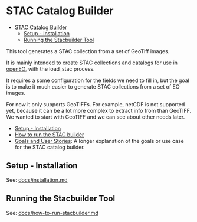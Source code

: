 # STAC Catalog Builder
- [STAC Catalog Builder](#stac-catalog-builder)
  - [Setup - Installation](#setup---installation)
  - [Running the Stacbuilder Tool](#running-the-stacbuilder-tool)


This tool generates a STAC collection from a set of GeoTiff images.

It is mainly intended to create STAC collections and catalogs for use in [openEO](https://openeo.org/), with the load_stac process.

It requires a some configuration for the fields we need to fill in, but the goal is to make it much easier to generate STAC collections from a set of EO images.

For now it only supports GeoTIFFs. For example, netCDF is not supported yet, because it can be a lot more complex to extract info from than GeoTIFF.
We wanted to start with GeoTIFF and we can see about other needs later.

- [Setup - Installation](docs/installation.md)
- [How to run the STAC builder](#running-the-stacbuilder-tool)
- [Goals and User Stories](docs/goals-and-user-stories.md): A longer explanation of the goals or use case for the STAC catalog builder.

## Setup - Installation

See: [docs/installation.md](docs/installation.md)

## Running the Stacbuilder Tool

See: [docs/how-to-run-stacbuilder.md](docs/how-to-run-stacbuilder.md)

